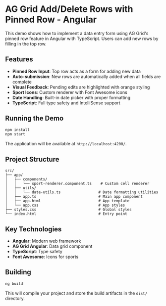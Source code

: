 # AG Grid Add/Delete Rows with Pinned Row - Angular

This demo shows how to implement a data entry form using AG Grid's pinned row feature in Angular with TypeScript. Users can add new rows by filling in the top row.

## Features

- **Pinned Row Input**: Top row acts as a form for adding new data
- **Auto-submission**: New rows are automatically added when all fields are complete
- **Visual Feedback**: Pending edits are highlighted with orange styling
- **Sport Icons**: Custom renderer with Font Awesome icons
- **Date Handling**: Built-in date picker with proper formatting
- **TypeScript**: Full type safety and IntelliSense support

## Running the Demo

```bash
npm install
npm start
```

The application will be available at `http://localhost:4200/`.

## Project Structure

```
src/
├── app/
│   ├── components/
│   │   └── sport-renderer.component.ts    # Custom cell renderer
│   ├── utils/
│   │   └── date-utils.ts                 # Date formatting utilities
│   ├── app.ts                            # Main app component
│   ├── app.html                          # App template
│   └── app.css                           # App styles
├── styles.css                            # Global styles
└── index.html                            # Entry point
```

## Key Technologies

- **Angular**: Modern web framework
- **AG Grid Angular**: Data grid component
- **TypeScript**: Type safety
- **Font Awesome**: Icons for sports

## Building

```bash
ng build
```

This will compile your project and store the build artifacts in the `dist/` directory.
